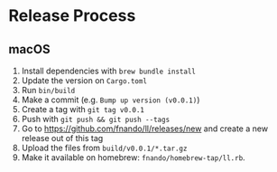 # Release Process

## macOS

1. Install dependencies with `brew bundle install`
2. Update the version on `Cargo.toml`
3. Run `bin/build`
4. Make a commit (e.g. `Bump up version (v0.0.1)`)
5. Create a tag with `git tag v0.0.1`
6. Push with `git push && git push --tags`
7. Go to https://github.com/fnando/ll/releases/new and create a new release out
   of this tag
8. Upload the files from `build/v0.0.1/*.tar.gz`
9. Make it available on homebrew: `fnando/homebrew-tap/ll.rb`.
